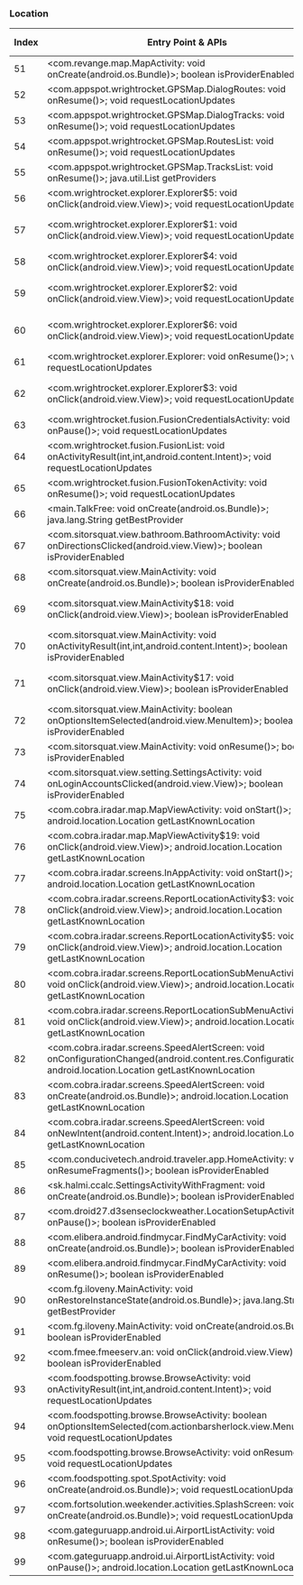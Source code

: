 ### Location
| Index | Entry Point & APIs | Screen shot | Resource id | Label |
| ------------- | ------------- | ------------- |-------------|-------------|
| 51 | <com.revange.map.MapActivity: void onCreate(android.os.Bundle)>; boolean isProviderEnabled | ![](F:\COSMOS\output\py\Play_win8\Travel_Local\voice.gpsnavigation.gpsnavigationthattalks\com.revange.map.MapActivity.png) |  | T |
| 52 | <com.appspot.wrightrocket.GPSMap.DialogRoutes: void onResume()>; void requestLocationUpdates | ![](F:\COSMOS\output\py\Play_win8\Travel_Local\com.appspot.wrightrocket.GPSMap\com.appspot.wrightrocket.GPSMap.DialogRoutes.png) |  | T |
| 53 | <com.appspot.wrightrocket.GPSMap.DialogTracks: void onResume()>; void requestLocationUpdates | ![](F:\COSMOS\output\py\Play_win8\Travel_Local\com.appspot.wrightrocket.GPSMap\com.appspot.wrightrocket.GPSMap.DialogTracks.png) |  | T |
| 54 | <com.appspot.wrightrocket.GPSMap.RoutesList: void onResume()>; void requestLocationUpdates | ![](F:\COSMOS\output\py\Play_win8\Travel_Local\com.appspot.wrightrocket.GPSMap\com.appspot.wrightrocket.GPSMap.RoutesList.png) |  | T |
| 55 | <com.appspot.wrightrocket.GPSMap.TracksList: void onResume()>; java.util.List getProviders | ![](F:\COSMOS\output\py\Play_win8\Travel_Local\com.appspot.wrightrocket.GPSMap\com.appspot.wrightrocket.GPSMap.TracksList.png) |  | T |
| 56 | <com.wrightrocket.explorer.Explorer$5: void onClick(android.view.View)>; void requestLocationUpdates | ![](F:\COSMOS\output\py\Play_win8\Travel_Local\com.appspot.wrightrocket.GPSMap\com.wrightrocket.explorer.Explorer.png) |  | T |
| 57 | <com.wrightrocket.explorer.Explorer$1: void onClick(android.view.View)>; void requestLocationUpdates | ![](F:\COSMOS\output\py\Play_win8\Travel_Local\com.appspot.wrightrocket.GPSMap\com.wrightrocket.explorer.Explorer.png) | {'2131296334': <sensitive_component.SensitiveComponent.SensitiveView object at 0x00000125240104A8>} | T |
| 58 | <com.wrightrocket.explorer.Explorer$4: void onClick(android.view.View)>; void requestLocationUpdates | ![](F:\COSMOS\output\py\Play_win8\Travel_Local\com.appspot.wrightrocket.GPSMap\com.wrightrocket.explorer.Explorer.png) |  | T |
| 59 | <com.wrightrocket.explorer.Explorer$2: void onClick(android.view.View)>; void requestLocationUpdates | ![](F:\COSMOS\output\py\Play_win8\Travel_Local\com.appspot.wrightrocket.GPSMap\com.wrightrocket.explorer.Explorer.png) | {'2131296336': <sensitive_component.SensitiveComponent.SensitiveView object at 0x00000125240102B0>} | T |
| 60 | <com.wrightrocket.explorer.Explorer$6: void onClick(android.view.View)>; void requestLocationUpdates | ![](F:\COSMOS\output\py\Play_win8\Travel_Local\com.appspot.wrightrocket.GPSMap\com.wrightrocket.explorer.Explorer.png) | {'2131296332': <sensitive_component.SensitiveComponent.SensitiveView object at 0x0000012524010278>} | T |
| 61 | <com.wrightrocket.explorer.Explorer: void onResume()>; void requestLocationUpdates | ![](F:\COSMOS\output\py\Play_win8\Travel_Local\com.appspot.wrightrocket.GPSMap\com.wrightrocket.explorer.Explorer.png) |  | T |
| 62 | <com.wrightrocket.explorer.Explorer$3: void onClick(android.view.View)>; void requestLocationUpdates | ![](F:\COSMOS\output\py\Play_win8\Travel_Local\com.appspot.wrightrocket.GPSMap\com.wrightrocket.explorer.Explorer.png) | {'2131296335': <sensitive_component.SensitiveComponent.SensitiveView object at 0x000001252401B080>} | T |
| 63 | <com.wrightrocket.fusion.FusionCredentialsActivity: void onPause()>; void requestLocationUpdates | ![](F:\COSMOS\output\py\Play_win8\Travel_Local\com.appspot.wrightrocket.GPSMap\com.wrightrocket.fusion.FusionCredentialsActivity.png) |  | T |
| 64 | <com.wrightrocket.fusion.FusionList: void onActivityResult(int,int,android.content.Intent)>; void requestLocationUpdates | ![](F:\COSMOS\output\py\Play_win8\Travel_Local\com.appspot.wrightrocket.GPSMap\com.wrightrocket.fusion.FusionList.png) |  | T |
| 65 | <com.wrightrocket.fusion.FusionTokenActivity: void onResume()>; void requestLocationUpdates | ![](F:\COSMOS\output\py\Play_win8\Travel_Local\com.appspot.wrightrocket.GPSMap\com.wrightrocket.fusion.FusionTokenActivity.png) |  |  |
| 66 | <main.TalkFree: void onCreate(android.os.Bundle)>; java.lang.String getBestProvider | ![](F:\COSMOS\output\py\Play_win8\Travel_Local\com.benjaminholfeld.speakspanishfree\main.TalkFree.png) | F   |
| 67 | <com.sitorsquat.view.bathroom.BathroomActivity: void onDirectionsClicked(android.view.View)>; boolean isProviderEnabled | ![](F:\COSMOS\output\py\Play_win8\Travel_Local\com.charmin.sitorsquat\com.sitorsquat.view.bathroom.BathroomActivity.png) |  | F |
| 68 | <com.sitorsquat.view.MainActivity: void onCreate(android.os.Bundle)>; boolean isProviderEnabled | ![](F:\COSMOS\output\py\Play_win8\Travel_Local\com.charmin.sitorsquat\com.sitorsquat.view.MainActivity.png) |  |F  |
| 69 | <com.sitorsquat.view.MainActivity$18: void onClick(android.view.View)>; boolean isProviderEnabled | ![](F:\COSMOS\output\py\Play_win8\Travel_Local\com.charmin.sitorsquat\com.sitorsquat.view.MainActivity.png) | {'2131427429': <sensitive_component.SensitiveComponent.SensitiveView object at 0x0000012523E2DCC0>} | F |
| 70 | <com.sitorsquat.view.MainActivity: void onActivityResult(int,int,android.content.Intent)>; boolean isProviderEnabled | ![](F:\COSMOS\output\py\Play_win8\Travel_Local\com.charmin.sitorsquat\com.sitorsquat.view.MainActivity.png) |  | f |
| 71 | <com.sitorsquat.view.MainActivity$17: void onClick(android.view.View)>; boolean isProviderEnabled | ![](F:\COSMOS\output\py\Play_win8\Travel_Local\com.charmin.sitorsquat\com.sitorsquat.view.MainActivity.png) | {'2131427428': <sensitive_component.SensitiveComponent.SensitiveView object at 0x0000012523E2DD68>} | F |
| 72 | <com.sitorsquat.view.MainActivity: boolean onOptionsItemSelected(android.view.MenuItem)>; boolean isProviderEnabled | ![](F:\COSMOS\output\py\Play_win8\Travel_Local\com.charmin.sitorsquat\com.sitorsquat.view.MainActivity.png) |  | F |
| 73 | <com.sitorsquat.view.MainActivity: void onResume()>; boolean isProviderEnabled | ![](F:\COSMOS\output\py\Play_win8\Travel_Local\com.charmin.sitorsquat\com.sitorsquat.view.MainActivity.png) |  | F|
| 74 | <com.sitorsquat.view.setting.SettingsActivity: void onLoginAccountsClicked(android.view.View)>; boolean isProviderEnabled | ![](F:\COSMOS\output\py\Play_win8\Travel_Local\com.charmin.sitorsquat\com.sitorsquat.view.setting.SettingsActivity.png) |  | F |
| 75 | <com.cobra.iradar.map.MapViewActivity: void onStart()>; android.location.Location getLastKnownLocation | ![](F:\COSMOS\output\py\Play_win8\Travel_Local\com.cobra.iradar\com.cobra.iradar.map.MapViewActivity.png) |  | T|
| 76 | <com.cobra.iradar.map.MapViewActivity$19: void onClick(android.view.View)>; android.location.Location getLastKnownLocation | ![](F:\COSMOS\output\py\Play_win8\Travel_Local\com.cobra.iradar\com.cobra.iradar.map.MapViewActivity.png) |  | T |
| 77 | <com.cobra.iradar.screens.InAppActivity: void onStart()>; android.location.Location getLastKnownLocation | ![](F:\COSMOS\output\py\Play_win8\Travel_Local\com.cobra.iradar\com.cobra.iradar.screens.InAppActivity.png) |  | F |
| 78 | <com.cobra.iradar.screens.ReportLocationActivity$3: void onClick(android.view.View)>; android.location.Location getLastKnownLocation | ![](F:\COSMOS\output\py\Play_win8\Travel_Local\com.cobra.iradar\com.cobra.iradar.screens.ReportLocationActivity.png) |  | T |
| 79 | <com.cobra.iradar.screens.ReportLocationActivity$5: void onClick(android.view.View)>; android.location.Location getLastKnownLocation | ![](F:\COSMOS\output\py\Play_win8\Travel_Local\com.cobra.iradar\com.cobra.iradar.screens.ReportLocationActivity.png) |  | T |
| 80 | <com.cobra.iradar.screens.ReportLocationSubMenuActivity$3: void onClick(android.view.View)>; android.location.Location getLastKnownLocation | ![](F:\COSMOS\output\py\Play_win8\Travel_Local\com.cobra.iradar\com.cobra.iradar.screens.ReportLocationSubMenuActivity.png) |  | T |
| 81 | <com.cobra.iradar.screens.ReportLocationSubMenuActivity$4: void onClick(android.view.View)>; android.location.Location getLastKnownLocation | ![](F:\COSMOS\output\py\Play_win8\Travel_Local\com.cobra.iradar\com.cobra.iradar.screens.ReportLocationSubMenuActivity.png) |  | T |
| 82 | <com.cobra.iradar.screens.SpeedAlertScreen: void onConfigurationChanged(android.content.res.Configuration)>; android.location.Location getLastKnownLocation | ![](F:\COSMOS\output\py\Play_win8\Travel_Local\com.cobra.iradar\com.cobra.iradar.screens.SpeedAlertScreen.png) |  | T |
| 83 | <com.cobra.iradar.screens.SpeedAlertScreen: void onCreate(android.os.Bundle)>; android.location.Location getLastKnownLocation | ![](F:\COSMOS\output\py\Play_win8\Travel_Local\com.cobra.iradar\com.cobra.iradar.screens.SpeedAlertScreen.png) |  | T |
| 84 | <com.cobra.iradar.screens.SpeedAlertScreen: void onNewIntent(android.content.Intent)>; android.location.Location getLastKnownLocation | ![](F:\COSMOS\output\py\Play_win8\Travel_Local\com.cobra.iradar\com.cobra.iradar.screens.SpeedAlertScreen.png) |  | T |
| 85 | <com.conducivetech.android.traveler.app.HomeActivity: void onResumeFragments()>; boolean isProviderEnabled | ![](F:\COSMOS\output\py\Play_win8\Travel_Local\com.conducivetech.android.traveler\com.conducivetech.android.traveler.app.HomeActivity.png) |  | T |
| 86 | <sk.halmi.ccalc.SettingsActivityWithFragment: void onCreate(android.os.Bundle)>; boolean isProviderEnabled | ![](F:\COSMOS\output\py\Play_win8\Travel_Local\com.digitalchemy.currencyconverter\sk.halmi.ccalc.SettingsActivityWithFragment.png) |  | T|
| 87 | <com.droid27.d3senseclockweather.LocationSetupActivity: void onPause()>; boolean isProviderEnabled | ![](F:\COSMOS\output\py\Play_win8\Travel_Local\com.droid27.d3senseclockweather\com.droid27.d3senseclockweather.LocationSetupActivity.png) |  | T |
| 88 | <com.elibera.android.findmycar.FindMyCarActivity: void onCreate(android.os.Bundle)>; boolean isProviderEnabled | ![](F:\COSMOS\output\py\Play_win8\Travel_Local\com.elibera.android.findmycar\com.elibera.android.findmycar.FindMyCarActivity.png) |  | T |
| 89 | <com.elibera.android.findmycar.FindMyCarActivity: void onResume()>; boolean isProviderEnabled | ![](F:\COSMOS\output\py\Play_win8\Travel_Local\com.elibera.android.findmycar\com.elibera.android.findmycar.FindMyCarActivity.png) |  | T |
| 90 | <com.fg.iloveny.MainActivity: void onRestoreInstanceState(android.os.Bundle)>; java.lang.String getBestProvider | ![](F:\COSMOS\output\py\Play_win8\Travel_Local\com.fg.iloveny\com.fg.iloveny.MainActivity.png) |  | |
| 91 | <com.fg.iloveny.MainActivity: void onCreate(android.os.Bundle)>; boolean isProviderEnabled | ![](F:\COSMOS\output\py\Play_win8\Travel_Local\com.fg.iloveny\com.fg.iloveny.MainActivity.png) |  | |
| 92 | <com.fmee.fmeeserv.an: void onClick(android.view.View)>; boolean isProviderEnabled | ![](F:\COSMOS\output\py\Play_win8\Travel_Local\com.fmee.fmeeserv\com.fmee.fmeeserv.FMEEScreen.png) |  | T |
| 93 | <com.foodspotting.browse.BrowseActivity: void onActivityResult(int,int,android.content.Intent)>; void requestLocationUpdates | ![](F:\COSMOS\output\py\Play_win8\Travel_Local\com.foodspotting\com.foodspotting.browse.BrowseActivity.png) |  | T |
| 94 | <com.foodspotting.browse.BrowseActivity: boolean onOptionsItemSelected(com.actionbarsherlock.view.MenuItem)>; void requestLocationUpdates | ![](F:\COSMOS\output\py\Play_win8\Travel_Local\com.foodspotting\com.foodspotting.browse.BrowseActivity.png) |  | T |
| 95 | <com.foodspotting.browse.BrowseActivity: void onResume()>; void requestLocationUpdates | ![](F:\COSMOS\output\py\Play_win8\Travel_Local\com.foodspotting\com.foodspotting.browse.BrowseActivity.png) |  | T |
| 96 | <com.foodspotting.spot.SpotActivity: void onCreate(android.os.Bundle)>; void requestLocationUpdates | ![](F:\COSMOS\output\py\Play_win8\Travel_Local\com.foodspotting\com.foodspotting.spot.SpotActivity.png) |  | |
| 97 | <com.fortsolution.weekender.activities.SplashScreen: void onCreate(android.os.Bundle)>; void requestLocationUpdates | ![](F:\COSMOS\output\py\Play_win8\Travel_Local\com.fortsolution.weekender.activities\com.fortsolution.weekender.activities.SplashScreen.png) |  | |
| 98 | <com.gateguruapp.android.ui.AirportListActivity: void onResume()>; boolean isProviderEnabled | ![](F:\COSMOS\output\py\Play_win8\Travel_Local\com.gateguruapp.android\com.gateguruapp.android.ui.AirportListActivity.png) |  | T |
| 99 | <com.gateguruapp.android.ui.AirportListActivity: void onPause()>; android.location.Location getLastKnownLocation | ![](F:\COSMOS\output\py\Play_win8\Travel_Local\com.gateguruapp.android\com.gateguruapp.android.ui.AirportListActivity.png) |  | T |

